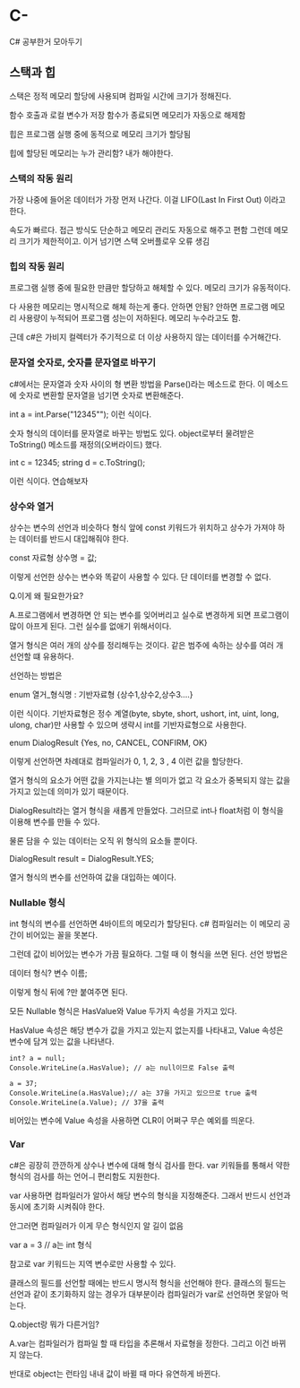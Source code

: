 # C-
C# 공부한거 모아두기 
## 스택과 힙 ## 
스택은 정적 메모리 할당에 사용되며 컴파일 시간에 크기가 정해진다.

함수 호출과 로컬 변수가 저장 함수가 종료되면 메모리가 자동으로 해제함

힙은 프로그램 실행 중에 동적으로 메모리 크기가 할당됨 

힙에 할당된 메모리는 누가 관리함? 내가 해야한다.

### 스택의 작동 원리 ###
가장 나중에 들어온 데이터가 가장 먼저 나간다. 이걸 LIFO(Last In First Out) 이라고 한다.

속도가 빠르다. 접근 방식도 단순하고 메모리 관리도 자동으로 해주고 편함 그런데 메모리 크기가 제한적이고. 이거 넘기면 스택 오버플로우 오류 생김

### 힙의 작동 원리 ###
프로그램 실행 중에 필요한 만큼만 할당하고 해체할 수 있다. 메모리 크기가 유동적이다.

다 사용한 메모리는 명시적으로 해체 하는게 좋다. 안하면 안됨?
안하면 프로그램 메모리 사용량이 누적되어 프로그램 성는이 저하된다. 메모리 누수라고도 함. 

근데 c#은 가비지 컬렉터가 주기적으로 더 이상 사용하지 않는 데이터를 수거해간다.

### 문자열 숫자로, 숫자를 문자열로 바꾸기 ###
c#에서는 문자열과 숫자 사이의 형 변환 방법을 Parse()라는 메소드로 한다. 이 메소드에 숫자로 변환할 문자열을 넘기면 숫자로 변환해준다.

int a = int.Parse("12345""); 이런 식이다.

숫자 형식의 데이터를 문자열로 바꾸는 방법도 있다. object로부터 물려받은 ToString() 메소드를 재정의(오버라이드) 했다.

int c = 12345;
string d = c.ToString();

이런 식이다.  연습해보자

### 상수와 열거 ## 
상수는 변수의 선언과 비슷하다 형식 앞에 const 키워드가 위치하고 상수가 가져야 하는 데이터를 반드시 대입해줘야 한다. 

const 자료형 상수명 = 값;

이렇게 선언한 상수는 변수와 똑같이 사용할 수 있다. 단 데이터를 변경할 수 없다.

Q.이게 왜 필요한가요?

A.프로그램에서 변경하면 안 되는 변수를 잊어버리고 실수로 변경하게 되면 프로그램이 많이 아프게 된다. 그런 실수를 없애기 위해서이다.

열거 형식은 여러 개의 상수를 정리해두는 것이다. 같은 범주에 속하는 상수를 여러 개 선언할 떄 유용하다. 

선언하는 방법은 

enum 열거_형식명 : 기반자료형 {상수1,상수2,상수3....} 

이런 식이다. 기반자료형은 정수 계열(byte, sbyte, short, ushort, int, uint, long, ulong, char)만 사용할 수 있으며 생략시 int를 기반자료형으로 사용한다.

enum DialogResult {Yes, no, CANCEL, CONFIRM, OK} 

이렇게 선언하면 차례대로 컴파일러가 0, 1, 2, 3 , 4 이런 값을 할당한다. 

열거 형식의 요소가 어떤 값을 가지는냐는 별 의미가 없고 각 요소가 중복되지 않는 값을 가지고 있는데 의미가 있기 때문이다.

DialogResult라는 열거 형식을 새롭게 만들었다. 그러므로 int나 float처럼 이 형식을 이용해 변수를 만들 수 있다. 

물론 담을 수 있는 데이터는 오직 위 형식의 요소들 뿐이다.

DialogResult result = DialogResult.YES; 

열거 형식의 변수를 선언하여 값을 대입하는 예이다.

### Nullable 형식 ### 
int 형식의 변수를 선언하면 4바이트의 메모리가 할당된다. c# 컴파일러는 이 메모리 공간이 비어있는 꼴을 못본다.

그런데 값이 비어있는 변수가 가끔 필요하다. 그럴 때 이 형식을 쓰면 된다. 선언 방법은

데이터 형식? 변수 이름;

이렇게 형식 뒤에 ?만 붙여주면 된다. 

모든 Nullable 형식은 HasValue와 Value 두가지 속성을 가지고 있다. 

HasValue 속성은 해당 변수가 값을 가지고 있는지 없는지를 나타내고, Value 속성은 변수에 담겨 있는 값을 나타낸다.

~~~
int? a = null;
Console.WriteLine(a.HasValue); // a는 null이므로 False 출력

a = 37;
Console.WriteLine(a.HasValue);// a는 37을 가지고 있으므로 true 출력
Console.WriteLine(a.Value); // 37을 출력
~~~
비어있는 변수에 Value 속성을 사용하면 CLR이 어쩌구 무슨 예외를 띄운다.

### Var ###
c#은 굉장히 깐깐하게 상수나 변수에 대해 형식 검사를 한다. var 키워들를 통해서 약한 형식의 검사를 하는 언어ㅢ 편리함도 지원한다.

var 사용하면 컴파일러가 알아서 해당 변수의 형식을 지정해준다. 그래서 반드시 선언과 동시에 초기화 시켜줘야 한다.

안그러면 컴파일러가 이게 무슨 형식인지 알 길이 없음

var a = 3 // a는 int 형식

참고로 var 키워드는 지역 변수로만 사용할 수 있다.

클래스의 필드를 선언할 때에는 반드시 명시적 형식을 선언해야 한다. 클래스의 필드는 선언과 같이 초기화하지 않는 경우가 대부분이라 컴파일러가 var로 선언하면 못알아 먹는다.

Q.object랑 뭐가 다른거임?

A.var는 컴파일러가 컴파일 할 때 타입을 추론해서 자료형을 정한다. 그리고 이건 바뀌지 않는다.

반대로 object는 런타임 내내 값이 바뀔 때 마다 유연하게 바뀐다. 
